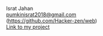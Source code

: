 Israt Jahan  
<pumkinisrat2018@gmail.com>  
(https://github.com/Hacker-zen/web)  
[Link to my project](https://web-6.onrender.com/)
